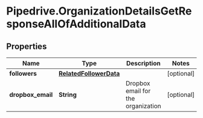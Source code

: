 # Pipedrive.OrganizationDetailsGetResponseAllOfAdditionalData

## Properties

Name | Type | Description | Notes
------------ | ------------- | ------------- | -------------
**followers** | [**RelatedFollowerData**](RelatedFollowerData.md) |  | [optional] 
**dropbox_email** | **String** | Dropbox email for the organization | [optional] 


